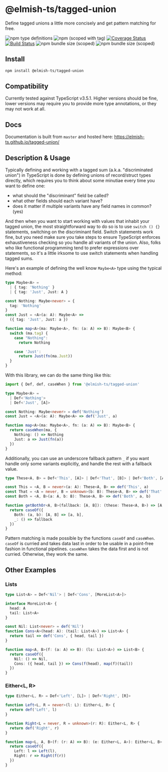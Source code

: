 # @elmish-ts/tagged-union

Define tagged unions a little more concisely and get pattern matching for free.

![npm type definitions](https://img.shields.io/npm/types/@elmish-ts/tagged-union) ![npm (scoped with tag)](https://img.shields.io/npm/v/@elmish-ts/tagged-union/latest) [![Coverage Status](https://coveralls.io/repos/github/elmish-ts/tagged-union/badge.svg?branch=master)](https://coveralls.io/github/elmish-ts/tagged-union?branch=master) [![Build Status](https://travis-ci.com/elmish-ts/tagged-union.svg?branch=master)](https://travis-ci.com/elmish-ts/tagged-union) ![npm bundle size (scoped)](https://img.shields.io/bundlephobia/min/@elmish-ts/tagged-union) ![npm bundle size (scoped)](https://img.shields.io/bundlephobia/minzip/@elmish-ts/tagged-union)

## Install

```sh
npm install @elmish-ts/tagged-union
```

## Compatibility

Currently tested against TypeScript v3.5.1. Higher versions should be fine, lower versions may require you to provide more type annotations, or they may not work at all.

## Docs

Documentation is built from `master` and hosted here:
https://elmish-ts.github.io/tagged-union/

## Description & Usage

Typically defining and working with a tagged sum (a.k.a. "discriminated union") in TypeScript is done by defining unions of record/struct types directly, which requires you to think about some minutiae every time you want to define one:

- what should the "discriminant" field be called?
- what other fields should each variant have?
- does it matter if multiple variants have any field names in common? (yes)

And then when you want to start working with values that inhabit your tagged union, the most straightforward way to do so is to use `switch () {}` statements, switching on the discriminant field. Switch statements work fine, but you need make sure you take steps to ensure TypeScript enforces exhaustiveness checking so you handle all variants of the union. Also, folks who like functional programming tend to prefer expressions over statements, so it's a little irksome to use switch statements when handling tagged sums.

Here's an example of defining the well know `Maybe<A>` type using the typical method:

```ts
type Maybe<A> =
  | { tag: 'Nothing' }
  | { tag: 'Just', Just: A }

const Nothing: Maybe<never> = {
  tag: 'Nothing'
}
const Just = <A>(a: A): Maybe<A> =>
  ({ tag: 'Just', Just: a })

function map<A>(ma: Maybe<A>, fn: (a: A) => B): Maybe<B> {
  switch (ma.tag) {
    case "Nothing":
      return Nothing

    case 'Just':
      return Just(fn(ma.Just))
  }
}
```

With this library, we can do the same thing like this:

```ts
import { Def, def, caseWhen } from '@elmish-ts/tagged-union'

type Maybe<A> =
  | Def<'Nothing'>
  | Def<'Just', [A]>

const Nothing: Maybe<never> = def('Nothing')
const Just = <A>(a: A): Maybe<A> => def('Just', a)

function map<A>(ma: Maybe<A>, fn: (a: A) => B): Maybe<B> {
  return caseWhen(ma, {
    Nothing: () => Nothing
    Just: a => Just(fn(a))
  })
}
```

Additionally, you can use an underscore fallback pattern `_` if you want handle only some variants explicitly, and handle the rest with a fallback value.

```ts
type These<A, B> = Def<'This', [A]> | Def<'That', [B]> | Def<'Both', [A, B]>

const This = <A, B = never>(a: A): These<A, B> => def('This', a)
const That = <A = never, B = unknown>(b: B): These<A, B> => def('That', b)
const Both = <A, B>(a: A, b: B): These<A, B> => def('Both', a, b)

function getBothOr<A, B>(fallback: [A, B]): (these: These<A, B>) => [A, B] {
  return caseOf({
    Both: (a, b): [A, B] => [a, b],
    _: () => fallback
  })
}
```

Pattern matching is made possible by the functions `caseOf` and `caseWhen`. `caseOf` is curried and takes data last in order to be usable in a point-free fashion in functional pipelines. `caseWhen` takes the data first and is not curried. Otherwise, they work the same.

## Other Examples

### Lists

```ts
type List<A> = Def<'Nil'> | Def<'Cons', [MoreList<A>]>

interface MoreList<A> {
  head: A
  tail: List<A>
}

const Nil: List<never> = def('Nil')
function Cons<A>(head: A): (tail: List<A>) => List<A> {
  return tail => def('Cons', { head, tail })
}

function map<A, B>(f: (a: A) => B): (ls: List<A>) => List<B> {
  return caseOf({
    Nil: () => Nil,
    Cons: ({ head, tail }) => Cons(f(head), map(f)(tail))
  })
}
```

### Either<L, R>

```ts
type Either<L, R> = Def<'Left', [L]> | Def<'Right', [R]>

function Left<L, R = never>(l: L): Either<L, R> {
  return def('Left', l)
}

function Right<L = never, R = unknown>(r: R): Either<L, R> {
  return def('Right', r)
}

function map<L, A, B>(f: (r: A) => B): (e: Either<L, A>): Either<L, B> {
  return caseOf({
    Left: l => Left(l),
    Right: r => Right(f(r))
  })
}
```
